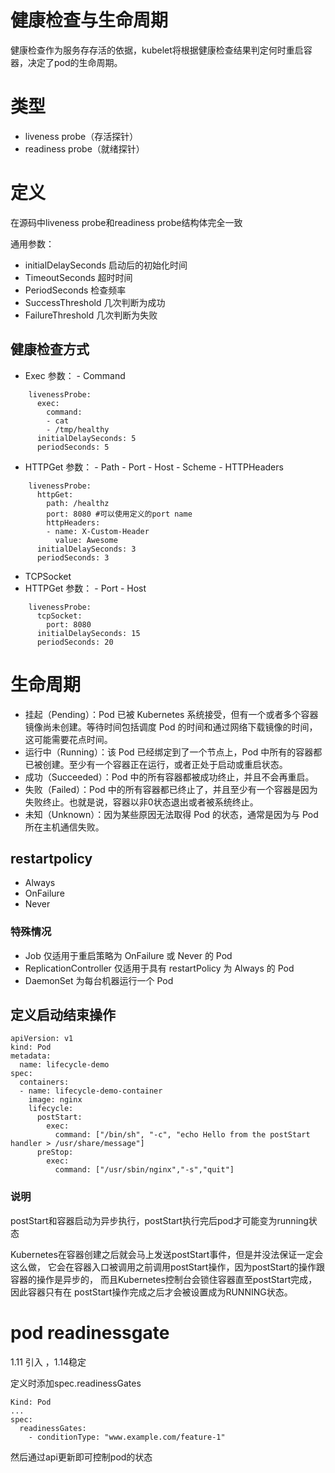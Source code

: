 # 健康检查与生命周期

健康检查作为服务存存活的依据，kubelet将根据健康检查结果判定何时重启容器，决定了pod的生命周期。

# 类型

- liveness probe（存活探针）
- readiness probe（就绪探针）

# 定义

在源码中liveness probe和readiness probe结构体完全一致

通用参数：
- initialDelaySeconds 启动后的初始化时间
- TimeoutSeconds 超时时间
- PeriodSeconds 检查频率
- SuccessThreshold 几次判断为成功
- FailureThreshold 几次判断为失败

## 健康检查方式

- Exec
    参数：
      - Command
```
    livenessProbe:
      exec:
        command:
        - cat
        - /tmp/healthy
      initialDelaySeconds: 5
      periodSeconds: 5
```

- HTTPGet
    参数：
      - Path
      - Port
      - Host
      - Scheme
      - HTTPHeaders
```
    livenessProbe:
      httpGet:
        path: /healthz
        port: 8080 #可以使用定义的port name
        httpHeaders:
        - name: X-Custom-Header
          value: Awesome
      initialDelaySeconds: 3
      periodSeconds: 3
```

- TCPSocket
- HTTPGet
    参数：
      - Port
      - Host
```
    livenessProbe:
      tcpSocket:
        port: 8080
      initialDelaySeconds: 15
      periodSeconds: 20
```


# 生命周期

- 挂起（Pending）：Pod 已被 Kubernetes 系统接受，但有一个或者多个容器镜像尚未创建。等待时间包括调度 Pod 的时间和通过网络下载镜像的时间，这可能需要花点时间。
- 运行中（Running）：该 Pod 已经绑定到了一个节点上，Pod 中所有的容器都已被创建。至少有一个容器正在运行，或者正处于启动或重启状态。
- 成功（Succeeded）：Pod 中的所有容器都被成功终止，并且不会再重启。
- 失败（Failed）：Pod 中的所有容器都已终止了，并且至少有一个容器是因为失败终止。也就是说，容器以非0状态退出或者被系统终止。
- 未知（Unknown）：因为某些原因无法取得 Pod 的状态，通常是因为与 Pod 所在主机通信失败。

## restartpolicy

- Always
- OnFailure
- Never

### 特殊情况

- Job 仅适用于重启策略为 OnFailure 或 Never 的 Pod
- ReplicationController 仅适用于具有 restartPolicy 为 Always 的 Pod
- DaemonSet 为每台机器运行一个 Pod 


## 定义启动结束操作

```
apiVersion: v1
kind: Pod
metadata:
  name: lifecycle-demo
spec:
  containers:
  - name: lifecycle-demo-container
    image: nginx
    lifecycle:
      postStart:
        exec:
          command: ["/bin/sh", "-c", "echo Hello from the postStart handler > /usr/share/message"]
      preStop:
        exec:
          command: ["/usr/sbin/nginx","-s","quit"]
```

### 说明

postStart和容器启动为异步执行，postStart执行完后pod才可能变为running状态

Kubernetes在容器创建之后就会马上发送postStart事件，但是并没法保证一定会 这么做，
它会在容器入口被调用之前调用postStart操作，因为postStart的操作跟容器的操作是异步的，
而且Kubernetes控制台会锁住容器直至postStart完成，
因此容器只有在 postStart操作完成之后才会被设置成为RUNNING状态。


# pod readinessgate

1.11 引入 ，1.14稳定

定义时添加spec.readinessGates
```
Kind: Pod
...
spec:
  readinessGates:
    - conditionType: "www.example.com/feature-1"
```
然后通过api更新即可控制pod的状态